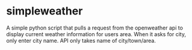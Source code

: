 # simpleweather
A simple python script that pulls a request from the openweather api to display current weather information for users area.
When it asks for city, only enter city name. API only takes name of city/town/area.
